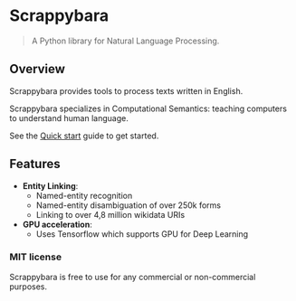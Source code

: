 # Scrappybara

> A Python library for Natural Language Processing.

## Overview

Scrappybara provides tools to process texts written in English.

Scrappybara specializes in Computational Semantics: teaching computers to understand human language.

See the [Quick start](quick-start.md) guide to get started.

## Features

- **Entity Linking**:
    - Named-entity recognition
    - Named-entity disambiguation of over 250k forms
    - Linking to over 4,8 million wikidata URIs
- **GPU acceleration**:
    - Uses Tensorflow which supports GPU for Deep Learning
    
### MIT license

Scrappybara is free to use for any commercial or non-commercial purposes.
